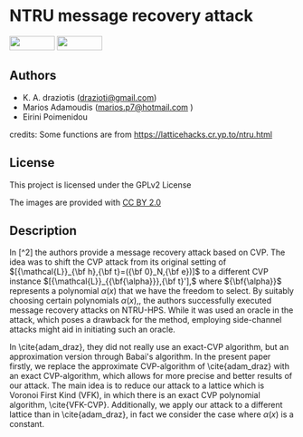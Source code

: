 # NTRU message recovery attack
<p float="left">
<img src="https://img.shields.io/badge/license-GPLv2-lightgrey.svg" width="80" height="25">
<img src="https://github.com/sagemath/artwork/blob/master/sage-logo-2018.svg" width="80" height="25"> 
</p>

## Authors

* K. A. draziotis (drazioti@gmail.com)
* Marios Adamoudis (marios.p7@hotmail.com )
* Eirini Poimenidou

credits: Some functions are from https://latticehacks.cr.yp.to/ntru.html

## License

This project is licensed under the GPLv2 License

The images are provided with [CC BY 2.0](https://creativecommons.org/licenses/by/2.0/)
## Description

In [^2] the authors provide a message recovery attack based on CVP. 
The idea was to shift the CVP attack from its original setting of $[{\mathcal{L}}_{\bf h},{\bf t}=({\bf 0}_N,{\bf e})]$ to a different CVP instance  $[{\mathcal{L}}_{{\bf{\alpha}}},{\bf t}'],$ where ${\bf{\alpha}}$ represents a polynomial ${\alpha}(x)$ that we have the freedom to select. By suitably choosing certain polynomials ${\alpha}(x),$, the authors successfully executed message recovery attacks on NTRU-HPS.  While it was used an oracle in the attack, which poses a drawback for the method, employing side-channel attacks might aid in initiating such an oracle.

In \cite{adam_draz}, they did not really use an exact-CVP algorithm, but an approximation version through Babai's algorithm. In the present paper firstly, we replace the approximate CVP-algorithm of \cite{adam_draz} with an exact CVP-algorithm, which allows for more precise and better results of our attack. The main idea is to reduce our attack to a lattice which is Voronoi First Kind (VFK), in which there is an exact CVP polynomial algorithm, \cite{VFK-CVP}. Additionally, we apply our attack to a different lattice than in \cite{adam_draz}, in fact we consider the case where $\alpha(x)$ is a constant.

[^1]:  Robby G. McKilliam, Alex Grant, and I. Vaughan L. Clarkson, _Finding a Closest Point in a Lattice of Voronoi's First Kind._ SIAM Journal on Discrete MathematicsVol. 28, Iss. 3 (2014)10.1137/140952806.
